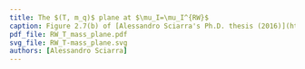 ```yaml
---
title: The $(T, m_q)$ plane at $\mu_I=\mu_I^{RW}$
caption: Figure 2.7(b) of [Alessandro Sciarra's Ph.D. thesis (2016)](https://github.com/AxelKrypton/PhD_Thesis/blob/main/Sciarra_Thesis_digital.pdf).
pdf_file: RW_T_mass_plane.pdf
svg_file: RW_T-mass_plane.svg
authors: [Alessandro Sciarra]
---
```

